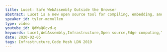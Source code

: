 ```yaml
---
title: Lucet: Safe WebAssembly Outside the Browser
abstract: Lucet is a new open source tool for compiling, embedding, and running WebAssembly outside the browser. It's made specifically for running untrusted code in a high concurrency and multi-tenant environment. In other words, it's made for taking the serverless model to the edge and beyond. Join Fastly CTO Tyler McMullen in a discussion on how Lucet was built, how it works, and the novel serverless models it's made to enable.
speaker_id: tyler-mcmullen
type: video
youtube_id: QdWaQOgvd-g
keywords: Lucet,WebAssembly,Infrastructure,Open source,Edge computing,Tyler McMullen,Code Mesh LDN,Fastly
date: 2020-02-05
tags: Infrastructure,Code Mesh LDN 2019
---
```


